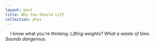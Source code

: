 ```yaml
---
layout: post
title: Why You Should Lift
collection: phys
---
```

&nbsp;&nbsp;&nbsp;&nbsp;I know what you're thinking: $\textit{Lifting weights? What a waste of time. Sounds dangerous.}$ 